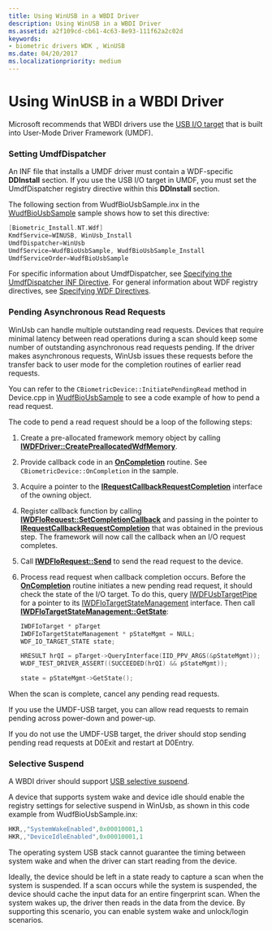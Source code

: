 ```yaml
---
title: Using WinUSB in a WBDI Driver
description: Using WinUSB in a WBDI Driver
ms.assetid: a2f109cd-cb61-4c63-8e93-111f62a2c02d
keywords:
- biometric drivers WDK , WinUSB
ms.date: 04/20/2017
ms.localizationpriority: medium
---
```


# Using WinUSB in a WBDI Driver


Microsoft recommends that WBDI drivers use the [USB I/O target](https://docs.microsoft.com/windows-hardware/drivers/wdf/usb-i-o-targets-in-umdf) that is built into User-Mode Driver Framework (UMDF).

### <span id="setting_umdfdispatcher"></span><span id="SETTING_UMDFDISPATCHER"></span>Setting UmdfDispatcher

An INF file that installs a UMDF driver must contain a WDF-specific **DDInstall** section. If you use the USB I/O target in UMDF, you must set the UmdfDispatcher registry directive within this **DDInstall** section.

The following section from WudfBioUsbSample.inx in the [WudfBioUsbSample](https://github.com/Microsoft/Windows-driver-samples/tree/master/biometrics/driver) sample shows how to set this directive:

```cpp
[Biometric_Install.NT.Wdf]
KmdfService=WINUSB, WinUsb_Install
UmdfDispatcher=WinUsb
UmdfService=WudfBioUsbSample, WudfBioUsbSample_Install
UmdfServiceOrder=WudfBioUsbSample
```

For specific information about UmdfDispatcher, see [Specifying the UmdfDispatcher INF Directive](https://docs.microsoft.com/windows-hardware/drivers/wdf/specifying-wdf-directives-in-inf-files). For general information about WDF registry directives, see [Specifying WDF Directives](https://docs.microsoft.com/windows-hardware/drivers/wdf/specifying-wdf-directives-in-inf-files).

### <span id="pending_asynchronous_read_requests"></span><span id="PENDING_ASYNCHRONOUS_READ_REQUESTS"></span>Pending Asynchronous Read Requests

WinUsb can handle multiple outstanding read requests. Devices that require minimal latency between read operations during a scan should keep some number of outstanding asynchronous read requests pending. If the driver makes asynchronous requests, WinUsb issues these requests before the transfer back to user mode for the completion routines of earlier read requests.

You can refer to the `CBiometricDevice::InitiatePendingRead` method in Device.cpp in [WudfBioUsbSample](https://github.com/Microsoft/Windows-driver-samples/tree/master/biometrics/driver) to see a code example of how to pend a read request.

The code to pend a read request should be a loop of the following steps:

1.  Create a pre-allocated framework memory object by calling [**IWDFDriver::CreatePreallocatedWdfMemory**](https://docs.microsoft.com/windows-hardware/drivers/ddi/wudfddi/nf-wudfddi-iwdfdriver-createpreallocatedwdfmemory).

2.  Provide callback code in an [**OnCompletion**](https://docs.microsoft.com/windows-hardware/drivers/ddi/wudfddi/nf-wudfddi-irequestcallbackrequestcompletion-oncompletion) routine. See `CBiometricDevice::OnCompletion` in the sample.

3.  Acquire a pointer to the [**IRequestCallbackRequestCompletion**](https://docs.microsoft.com/windows-hardware/drivers/ddi/wudfddi/nn-wudfddi-irequestcallbackrequestcompletion) interface of the owning object.

4.  Register callback function by calling [**IWDFIoRequest::SetCompletionCallback**](https://docs.microsoft.com/windows-hardware/drivers/ddi/wudfddi/nf-wudfddi-iwdfiorequest-setcompletioncallback) and passing in the pointer to [**IRequestCallbackRequestCompletion**](https://docs.microsoft.com/windows-hardware/drivers/ddi/wudfddi/nn-wudfddi-irequestcallbackrequestcompletion) that was obtained in the previous step. The framework will now call the callback when an I/O request completes.

5.  Call [**IWDFIoRequest::Send**](https://docs.microsoft.com/windows-hardware/drivers/ddi/wudfddi/nf-wudfddi-iwdfiorequest-send) to send the read request to the device.

6.  Process read request when callback completion occurs. Before the [**OnCompletion**](https://docs.microsoft.com/windows-hardware/drivers/ddi/wudfddi/nf-wudfddi-irequestcallbackrequestcompletion-oncompletion) routine initiates a new pending read request, it should check the state of the I/O target. To do this, query [IWDFUsbTargetPipe](https://docs.microsoft.com/windows-hardware/drivers/ddi/wudfusb/nn-wudfusb-iwdfusbtargetpipe) for a pointer to its [IWDFIoTargetStateManagement](https://docs.microsoft.com/windows-hardware/drivers/ddi/wudfddi/nn-wudfddi-iwdfiotargetstatemanagement) interface. Then call [**IWDFIoTargetStateManagement::GetState**](https://docs.microsoft.com/windows-hardware/drivers/ddi/wudfddi/nf-wudfddi-iwdfiotargetstatemanagement-getstate):
    ```cpp
    IWDFIoTarget * pTarget
    IWDFIoTargetStateManagement * pStateMgmt = NULL;
    WDF_IO_TARGET_STATE state;

    HRESULT hrQI = pTarget->QueryInterface(IID_PPV_ARGS(&pStateMgmt));
    WUDF_TEST_DRIVER_ASSERT((SUCCEEDED(hrQI) && pStateMgmt));

    state = pStateMgmt->GetState();
    ```

When the scan is complete, cancel any pending read requests.

If you use the UMDF-USB target, you can allow read requests to remain pending across power-down and power-up.

If you do not use the UMDF-USB target, the driver should stop sending pending read requests at D0Exit and restart at D0Entry.

### <span id="selective_suspend"></span><span id="SELECTIVE_SUSPEND"></span>Selective Suspend

A WBDI driver should support [USB selective suspend](../usbcon/usb-selective-suspend.md).

A device that supports system wake and device idle should enable the registry settings for selective suspend in WinUsb, as shown in this code example from WudfBioUsbSample.inx:

```cpp
HKR,,"SystemWakeEnabled",0x00010001,1
HKR,,"DeviceIdleEnabled",0x00010001,1
```

The operating system USB stack cannot guarantee the timing between system wake and when the driver can start reading from the device.

Ideally, the device should be left in a state ready to capture a scan when the system is suspended. If a scan occurs while the system is suspended, the device should cache the input data for an entire fingerprint scan. When the system wakes up, the driver then reads in the data from the device. By supporting this scenario, you can enable system wake and unlock/login scenarios.

 

 





